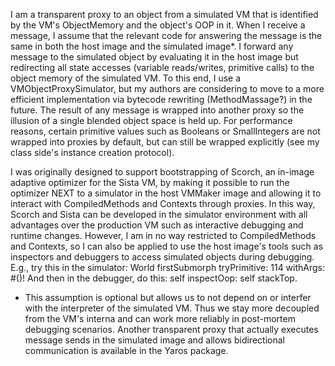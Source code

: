 I am a transparent proxy to an object from a simulated VM that is identified by the VM's ObjectMemory and the object's OOP in it. When I receive a message, I assume that the relevant code for answering the message is the same in both the host image and the simulated image*. I forward any message to the simulated object by evaluating it in the host image but redirecting all state accesses (variable reads/writes, primitive calls) to the object memory of the simulated VM. To this end, I use a VMObjectProxySimulator, but my authors are considering to move to a more efficient implementation via bytecode rewriting (MethodMassage?) in the future. The result of any message is wrapped into another proxy so the illusion of a single blended object space is held up. For performance reasons, certain primitive values such as Booleans or SmallIntegers are not wrapped into proxies by default, but can still be wrapped explicitly (see my class side's instance creation protocol).

I was originally designed to support bootstrapping of Scorch, an in-image adaptive optimizer for the Sista VM, by making it possible to run the optimizer NEXT to a simulator in the host VMMaker image and allowing it to interact with CompiledMethods and Contexts through proxies. In this way, Scorch and Sista can be developed in the simulator environment with all advantages over the production VM such as interactive debugging and runtime changes.
However, I am in no way restricted to CompiledMethods and Contexts, so I can also be applied to use the host image's tools such as inspectors and debuggers to access simulated objects during debugging.
	E.g., try this in the simulator:
		World firstSubmorph tryPrimitive: 114 withArgs: #()!
	And then in the debugger, do this:
		self inspectOop: self stackTop.

* This assumption is optional but allows us to not depend on or interfer with the interpreter of the simulated VM. Thus we stay more decoupled from the VM's interna and can work more reliably in post-mortem debugging scenarios. Another transparent proxy that actually executes message sends in the simulated image and allows bidirectional communication is available in the Yaros package.